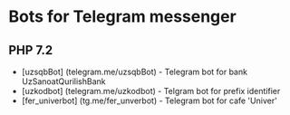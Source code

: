 # Bots for Telegram messenger

## PHP 7.2
*  [uzsqbBot] (telegram.me/uzsqbBot) - Telegram bot for bank UzSanoatQurilishBank
*  [uzkodbot] (telegram.me/uzkodbot) - Telgram bot for prefix identifier
*  [fer_univerbot] (tg.me/fer_unverbot) - Telegram bot for cafe 'Univer'
